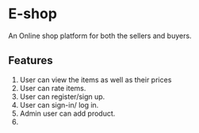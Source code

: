 # E-shop

  An Online shop platform for both the sellers and buyers.

## Features

1. User can view the items as well as their prices
2. User can rate items.
3. User can register/sign up.
4. User can sign-in/ log in.
5. Admin user can add product.
6.
